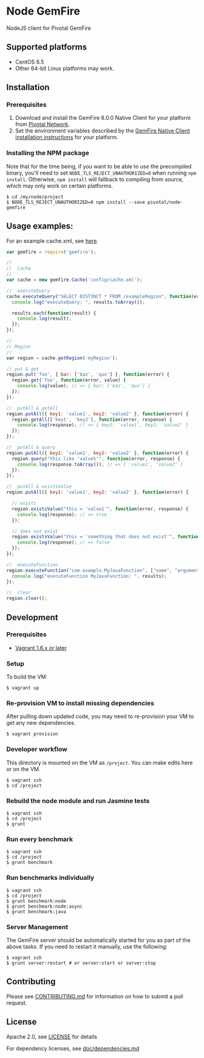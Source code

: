 Node GemFire
====================

NodeJS client for Pivotal GemFire

## Supported platforms

* CentOS 6.5
* Other 64-bit Linux platforms may work.

## Installation

### Prerequisites

1. Download and install the GemFire 8.0.0 Native Client for your platform from [Pivotal Network](https://network.pivotal.io/products/pivotal-gemfire).
2. Set the environment variables described by the [GemFire Native Client installation instructions](http://gemfire.docs.pivotal.io/latest/userguide/index.html#gemfire_nativeclient/introduction/install-overview.html) for your platform.

### Installing the NPM package

Note that for the time being, if you want to be able to use the precompiled binary, you'll need to set `NODE_TLS_REJECT_UNAUTHORIZED=0` when running `npm install`. Otherwise, `npm install` will fallback to compiling from source, which may only work on certain platforms.

```
$ cd /my/node/project
$ NODE_TLS_REJECT_UNAUTHORIZED=0 npm install --save pivotal/node-gemfire
```

## Usage examples:

For an example cache.xml, see [here](https://github.com/pivotal/node-gemfire/blob/master/benchmark/xml/BenchmarkClient.xml).

```javascript
var gemfire = require('gemfire');

//
//  Cache
//
var cache = new gemfire.Cache('config/cache.xml');

//  executeQuery
cache.executeQuery("SELECT DISTINCT * FROM /exampleRegion", function(error, results){
  console.log("executeQuery: ", results.toArray());

  results.each(function(result) {
    console.log(result);
  });
});

//
// Region
//
var region = cache.getRegion('myRegion');

// put & get
region.put('foo', { bar: ['baz', 'qux'] }, function(error) { 
  region.get('foo', function(error, value) {
    console.log(value); // => { bar: ['baz', 'qux'] }
  });
});

//  putAll & getAll
region.putAll({ key1: 'value1', key2: 'value2' }, function(error) {
  region.getAll(['key1', 'key2'], function(error, response) {
    console.log(response); // => { key1: 'value1', key2: 'value2' }
  });
});

//  putAll & query
region.putAll({ key1: 'value1', key2: 'value2' }, function(error) {
  region.query("this like 'value%'", function(error, response) {
    console.log(response.toArray()); // => [ 'value1', 'value2' ]
  });
});

//  putAll & existsValue
region.putAll({ key1: 'value1', key2: 'value2' }, function(error) {

  // exists
  region.existsValue("this = 'value1'", function(error, response) {
    console.log(response); // => true
  });

  // does not exist
  region.existsValue("this = 'something that does not exist'", function(error, response) {
    console.log(response); // => false
  });
});

//  executeFunction
region.executeFunction("com.example.MyJavaFunction", ["some", "arguments"], function(error, results){
  console.log("executeFunction MyJavaFunction: ", results);
});

//  clear
region.clear();

```

## Development

### Prerequisites 

* [Vagrant 1.6.x or later](http://www.vagrantup.com/)

### Setup

To build the VM:

    $ vagrant up

### Re-provision VM to install missing dependencies

After pulling down updated code, you may need to re-provision your VM to get any new dependencies.

    $ vagrant provision

### Developer workflow

This directory is mounted on the VM as `/project`. You can make edits here or on the VM.

    $ vagrant ssh
    $ cd /project

### Rebuild the node module and run Jasmine tests

    $ vagrant ssh
    $ cd /project
    $ grunt

### Run every benchmark

    $ vagrant ssh
    $ cd /project
    $ grunt benchmark

### Run benchmarks individually

    $ vagrant ssh
    $ cd /project
    $ grunt benchmark:node
    $ grunt benchmark:node:async
    $ grunt benchmark:java

### Server Management

The GemFire server should be automatically started for you as part of the above tasks. If you
need to restart it manually, use the following:

    $ vagrant ssh
    $ grunt server:restart # or server:start or server:stop

## Contributing

Please see [CONTRIBUTING.md](CONTRIBUTING.md) for information on how to submit a pull request.

## License

Apache 2.0, see [LICENSE](LICENSE) for details

For dependency licenses, see [doc/dependencies.md](doc/dependencies.md)
